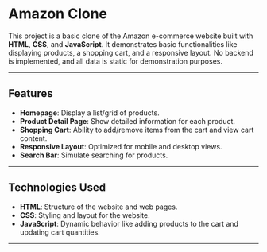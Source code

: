 # Amazon Clone

This project is a basic clone of the Amazon e-commerce website built with **HTML**, **CSS**, and **JavaScript**. It demonstrates basic functionalities like displaying products, a shopping cart, and a responsive layout. No backend is implemented, and all data is static for demonstration purposes.

---

## Features

- **Homepage**: Display a list/grid of products.
- **Product Detail Page**: Show detailed information for each product.
- **Shopping Cart**: Ability to add/remove items from the cart and view cart content.
- **Responsive Layout**: Optimized for mobile and desktop views.
- **Search Bar**: Simulate searching for products.
  
---

## Technologies Used

- **HTML**: Structure of the website and web pages.
- **CSS**: Styling and layout for the website.
- **JavaScript**: Dynamic behavior like adding products to the cart and updating cart quantities.

---

